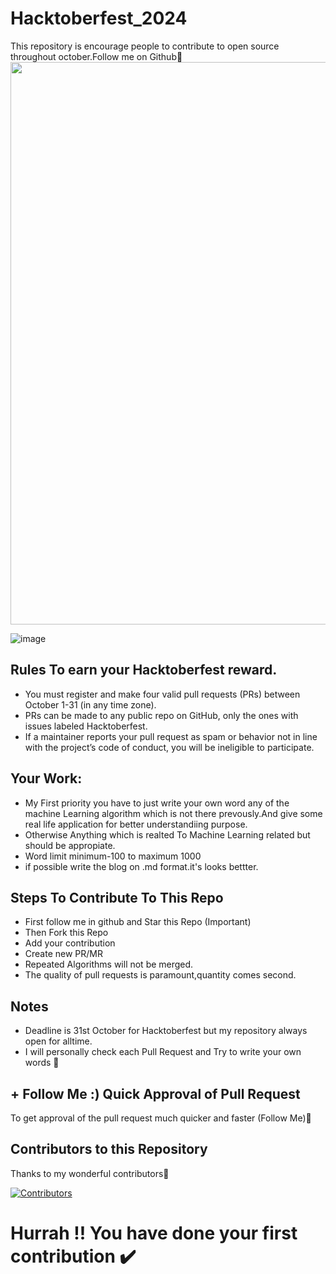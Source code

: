 # Hacktoberfest_2024
This repository is encourage people to contribute to open source throughout october.Follow me on Github🙊
<img src="https://user-images.githubusercontent.com/74038190/212284100-561aa473-3905-4a80-b561-0d28506553ee.gif" width="900">

![image](https://github.com/user-attachments/assets/87d213ea-935b-4484-ac3d-8fcc13a53cf6)


## Rules To earn your Hacktoberfest reward.

* You must register and make four valid pull requests (PRs) between October 1-31 (in any time zone).
* PRs can be made to any public repo on GitHub, only the ones with issues labeled Hacktoberfest.
* If a maintainer reports your pull request as spam or behavior not in line with the project’s code of conduct, you will be ineligible to participate.

## Your Work:

* My First priority you have to just write your own word any of the machine Learning algorithm which is not there prevously.And give some real life application for better understandiing purpose.
* Otherwise Anything which is realted To Machine Learning related but should be appropiate.
* Word limit minimum-100 to maximum 1000
* if possible write the blog on .md format.it's looks bettter.

## Steps To Contribute To This Repo

* First follow me in github and Star this Repo (Important)
* Then Fork this Repo
* Add your contribution
* Create new PR/MR
* Repeated Algorithms will not be merged.
* The quality of pull requests is paramount,quantity comes second.

## Notes
* Deadline is 31st October for Hacktoberfest but my repository always open for alltime.
* I will personally check each Pull Request and Try to write your own words 🙂

## + Follow Me :) Quick Approval of Pull Request
To get approval of the pull request much quicker and faster (Follow Me)🚀

## Contributors to this Repository

Thanks to my wonderful contributors💖

[![Contributors](https://contrib.rocks/image?repo=abhisek247767/AI-ML-DL-Hacktoberfest2024-WB&cacheBuster=123)](https://github.com/abhisek247767/AI-ML-DL-Hacktoberfest2024-WB/graphs/contributors)

# Hurrah !! You have done your first contribution ✔️
